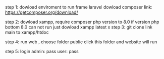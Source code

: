 step 1: dowload enviroment to run frame laravel
dowload composer link: https://getcomposer.org/download/

step 2: dowload xampp, require composer php version to 8.0 if version php bottom 8.0 can not run
just dowload xampp latest
x
step 3: git clone link main to xampp/htdoc

step 4: run web , choose folder public click this folder and website will run

step 5: login
admin:
pass
user:
pass

